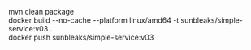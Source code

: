 mvn clean package<br/>
docker build --no-cache --platform linux/amd64 -t sunbleaks/simple-service:v03 .<br/>
docker push sunbleaks/simple-service:v03<br/>